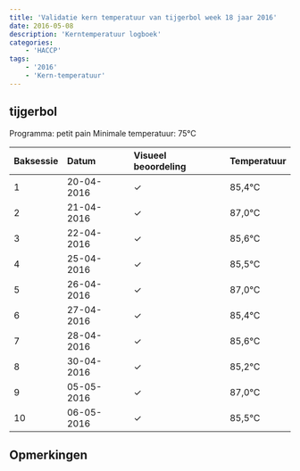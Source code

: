```yaml
---
title: 'Validatie kern temperatuur van tijgerbol week 18 jaar 2016'
date: 2016-05-08
description: 'Kerntemperatuur logboek'
categories:
    - 'HACCP'
tags:
    - '2016'
    - 'Kern-temperatuur'
---
```


## tijgerbol

Programma: petit pain
Minimale temperatuur: 75°C

| Baksessie | Datum | Visueel beoordeling | Temperatuur |
|:---|:---|:---|:---|
| 1 | 20-04-2016 | &check; | 85,4°C |
| 2 | 21-04-2016 | &check; | 87,0°C |
| 3 | 22-04-2016 | &check; | 85,6°C |
| 4 | 25-04-2016 | &check; | 85,5°C |
| 5 | 26-04-2016 | &check; | 87,0°C |
| 6 | 27-04-2016 | &check; | 85,4°C |
| 7 | 28-04-2016 | &check; | 85,6°C |
| 8 | 30-04-2016 | &check; | 85,2°C |
| 9 | 05-05-2016 | &check; | 87,0°C |
| 10 | 06-05-2016 | &check; | 85,5°C |

## Opmerkingen



